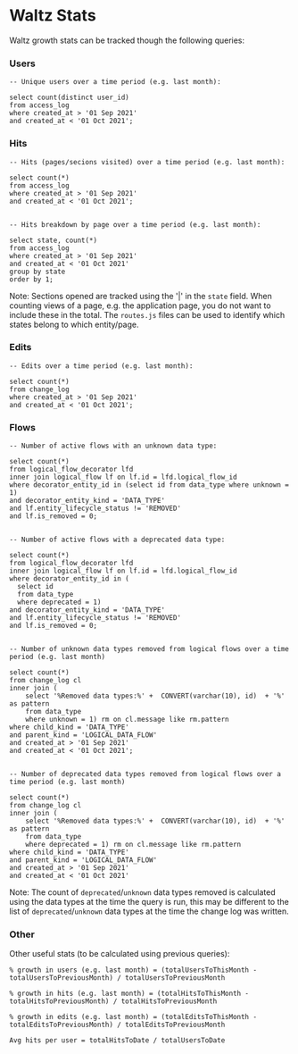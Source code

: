 # Waltz Stats

Waltz growth stats can be tracked though the following queries:

### Users 

```
-- Unique users over a time period (e.g. last month):

select count(distinct user_id)
from access_log
where created_at > '01 Sep 2021'
and created_at < '01 Oct 2021';
```

### Hits 

```
-- Hits (pages/secions visited) over a time period (e.g. last month):

select count(*)
from access_log
where created_at > '01 Sep 2021'
and created_at < '01 Oct 2021';
  
  
-- Hits breakdown by page over a time period (e.g. last month):

select state, count(*)
from access_log
where created_at > '01 Sep 2021'
and created_at < '01 Oct 2021'
group by state
order by 1;
```
Note: Sections opened are tracked using the '|' in the `state` field. When counting views of 
a page, e.g. the application page, you do not want to include these in the total. The `routes.js` 
files can be used to identify which states belong to which entity/page.


### Edits 

```
-- Edits over a time period (e.g. last month):

select count(*)
from change_log
where created_at > '01 Sep 2021'
and created_at < '01 Oct 2021';
  ```

### Flows
```
-- Number of active flows with an unknown data type:

select count(*)
from logical_flow_decorator lfd
inner join logical_flow lf on lf.id = lfd.logical_flow_id
where decorator_entity_id in (select id from data_type where unknown = 1)
and decorator_entity_kind = 'DATA_TYPE'
and lf.entity_lifecycle_status != 'REMOVED'
and lf.is_removed = 0;
  
  
-- Number of active flows with a deprecated data type:

select count(*)
from logical_flow_decorator lfd
inner join logical_flow lf on lf.id = lfd.logical_flow_id
where decorator_entity_id in (
  select id
  from data_type
  where deprecated = 1)
and decorator_entity_kind = 'DATA_TYPE'
and lf.entity_lifecycle_status != 'REMOVED'
and lf.is_removed = 0;


-- Number of unknown data types removed from logical flows over a time period (e.g. last month)

select count(*)
from change_log cl
inner join (
    select '%Removed data types:%' +  CONVERT(varchar(10), id)  + '%' as pattern
    from data_type
    where unknown = 1) rm on cl.message like rm.pattern
where child_kind = 'DATA_TYPE'
and parent_kind = 'LOGICAL_DATA_FLOW'
and created_at > '01 Sep 2021'
and created_at < '01 Oct 2021';


-- Number of deprecated data types removed from logical flows over a time period (e.g. last month)

select count(*)
from change_log cl
inner join (
    select '%Removed data types:%' +  CONVERT(varchar(10), id)  + '%' as pattern
    from data_type
    where deprecated = 1) rm on cl.message like rm.pattern
where child_kind = 'DATA_TYPE'
and parent_kind = 'LOGICAL_DATA_FLOW'
and created_at > '01 Sep 2021'
and created_at < '01 Oct 2021'
```
Note: The count of `deprecated`/`unknown` data types removed is calculated using the data types at the 
time the query is run, this may be different to the list of `deprecated`/`unknown` data types at the time the 
change log was written. 


### Other

Other useful stats (to be calculated using previous queries):

```
% growth in users (e.g. last month) = (totalUsersToThisMonth - totalUsersToPreviousMonth) / totalUsersToPreviousMonth
```

```
% growth in hits (e.g. last month) = (totalHitsToThisMonth - totalHitsToPreviousMonth) / totalHitsToPreviousMonth
```

```
% growth in edits (e.g. last month) = (totalEditsToThisMonth - totalEditsToPreviousMonth) / totalEditsToPreviousMonth
```

```
Avg hits per user = totalHitsToDate / totalUsersToDate
```

